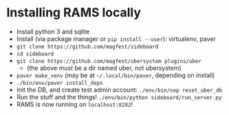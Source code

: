 Installing RAMS locally
===

* Install python 3 and sqlite
* Install (via package manager or `pip install --user`): virtualenv, paver
* `git clone https://github.com/magfest/sideboard`
* `cd sideboard`
* `git clone https://github.com/magfest/ubersystem plugins/uber`
    * (the above *must* be a dir named uber, not ubersystem)
* `paver make_venv` (may be at `~/.local/bin/paver`, depending on install)
* `./bin/env/paver install_deps`
* Init the DB, and create test admin account: `./env/bin/sep reset_uber_db`
* Run the stuff and the things! `./env/bin/python sideboard/run_server.py`
* RAMS is now running on `localhost:8282`!
